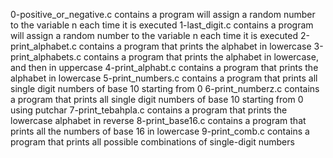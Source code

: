 0-positive_or_negative.c contains a program will assign a random number to the variable n each time it is executed
1-last_digit.c contains a program will assign a random number to the variable n each time it is executed
2-print_alphabet.c contains a program that prints the alphabet in lowercase
3-print_alphabets.c contains a program that prints the alphabet in lowercase, and then in uppercase
4-print_alphabt.c contains a program that prints the alphabet in lowercase
5-print_numbers.c contains a program that prints all single digit numbers of base 10 starting from 0
6-print_numberz.c contains a program that prints all single digit numbers of base 10 starting from 0 using putchar
7-print_tebahpla.c contains a program that prints the lowercase alphabet in reverse
8-print_base16.c contains a  program that prints all the numbers of base 16 in lowercase
9-print_comb.c contains a program that prints all possible combinations of single-digit numbers
